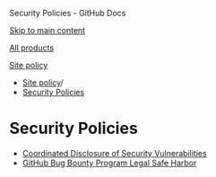 Security Policies - GitHub Docs

[Skip to main content](#main-content)

[All products](/en)

[Site policy](/en/site-policy)

* [Site policy](/en/site-policy)/
* [Security Policies](/en/site-policy/security-policies)

Security Policies
==========

* [Coordinated Disclosure of Security Vulnerabilities](/en/site-policy/security-policies/coordinated-disclosure-of-security-vulnerabilities)
* [GitHub Bug Bounty Program Legal Safe Harbor](/en/site-policy/security-policies/github-bug-bounty-program-legal-safe-harbor)
